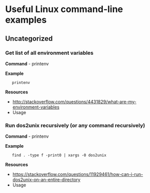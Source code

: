 # Useful Linux command-line examples

## Uncategorized

### Get list of all environment variables

**Command** - printenv

**Example**

``` 
   printenv 
``` 

**Resources**

* http://stackoverflow.com/questions/4431829/what-are-my-environment-variables
* Usage 



### Run dos2unix recursively (or any command recursively)

**Command** - printenv

**Example**

``` 
   find . -type f -print0 | xargs -0 dos2unix
``` 

**Resources**

* https://stackoverflow.com/questions/11929461/how-can-i-run-dos2unix-on-an-entire-directory
* Usage 



